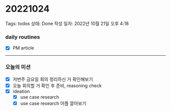 # 20221024

Tags: todos
상태: Done
작성 일자: 2022년 10월 21일 오후 4:18

### daily routines

- [x]  PM article

---

### 오늘의 미션

- [x]  저번주 금요일 회의 정리하신 거 확인해보기
- [x]  오늘 회의할 거 확인 후 준비, reasoning check
- [x]  ideation
    - [x]  use case research
    - [x]  use case research 어플 깔아보기